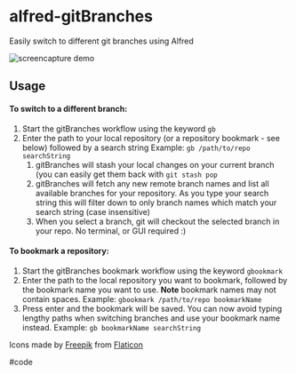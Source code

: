 # alfred-gitBranches
Easily switch to different git branches using Alfred

![screencapture demo](GitBranchesDemo.gif)

## Usage
#### To switch to a different branch:

1. Start the gitBranches workflow using the keyword `gb`  
2. Enter the path to your local repository  (or a repository bookmark - see below) followed by a search string
Example:
`gb /path/to/repo searchString`
	1. gitBranches will stash your local changes on your current branch (you can easily get them back with `git stash pop`
	2. gitBranches will fetch any new remote branch names and list all available branches for your repository. As you type your search string this will filter down to only branch names which match your search string (case insensitive)
	3. When you select a branch, git will checkout the selected branch in your repo. No terminal, or GUI required :) 

#### To bookmark a repository: 

1. Start the gitBranches bookmark workflow using the keyword `gbookmark`
2. Enter the path to the local repository you want to bookmark, followed by the bookmark name you want to use. **Note** bookmark names may not contain spaces.
Example:
`gbookmark /path/to/repo bookmarkName`
3. Press enter and the bookmark will be saved. You can now avoid typing lengthy paths when switching branches and use your bookmark name instead.
Example:
`gb bookmarkName searchString`

Icons made by [Freepik](https://www.flaticon.com/authors/freepik) from [Flaticon](https://www.flaticon.com)

#code
